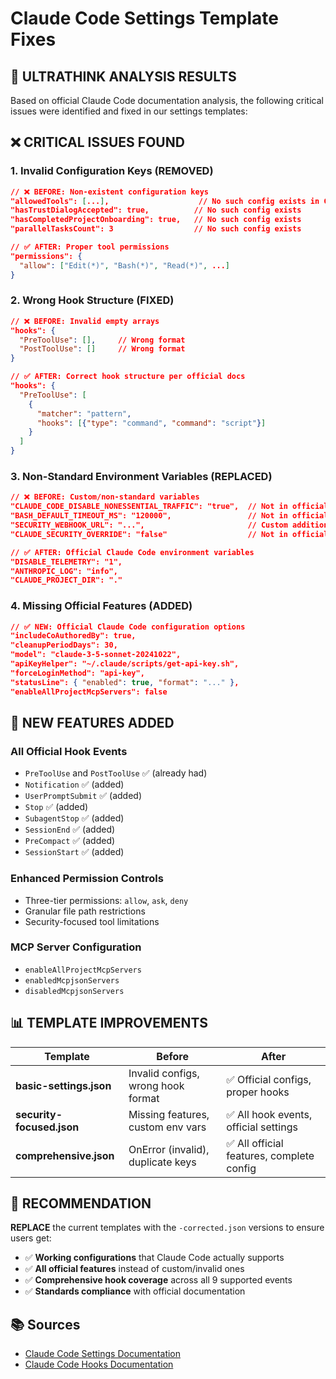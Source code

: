 # Claude Code Settings Template Fixes

## 🎯 **ULTRATHINK ANALYSIS RESULTS**

Based on official Claude Code documentation analysis, the following critical issues were identified and fixed in our settings templates:

## ❌ **CRITICAL ISSUES FOUND**

### **1. Invalid Configuration Keys (REMOVED)**
```json
// ❌ BEFORE: Non-existent configuration keys
"allowedTools": [...],                    // No such config exists in Claude Code
"hasTrustDialogAccepted": true,          // No such config exists
"hasCompletedProjectOnboarding": true,   // No such config exists
"parallelTasksCount": 3                  // No such config exists

// ✅ AFTER: Proper tool permissions
"permissions": {
  "allow": ["Edit(*)", "Bash(*)", "Read(*)", ...]
}
```

### **2. Wrong Hook Structure (FIXED)**
```json
// ❌ BEFORE: Invalid empty arrays
"hooks": {
  "PreToolUse": [],     // Wrong format
  "PostToolUse": []     // Wrong format
}

// ✅ AFTER: Correct hook structure per official docs
"hooks": {
  "PreToolUse": [
    {
      "matcher": "pattern",
      "hooks": [{"type": "command", "command": "script"}]
    }
  ]
}
```

### **3. Non-Standard Environment Variables (REPLACED)**
```json
// ❌ BEFORE: Custom/non-standard variables
"CLAUDE_CODE_DISABLE_NONESSENTIAL_TRAFFIC": "true",  // Not in official docs
"BASH_DEFAULT_TIMEOUT_MS": "120000",                 // Not in official docs
"SECURITY_WEBHOOK_URL": "...",                       // Custom addition
"CLAUDE_SECURITY_OVERRIDE": "false"                  // Not in official docs

// ✅ AFTER: Official Claude Code environment variables
"DISABLE_TELEMETRY": "1",
"ANTHROPIC_LOG": "info",
"CLAUDE_PROJECT_DIR": "."
```

### **4. Missing Official Features (ADDED)**
```json
// ✅ NEW: Official Claude Code configuration options
"includeCoAuthoredBy": true,
"cleanupPeriodDays": 30,
"model": "claude-3-5-sonnet-20241022",
"apiKeyHelper": "~/.claude/scripts/get-api-key.sh",
"forceLoginMethod": "api-key",
"statusLine": { "enabled": true, "format": "..." },
"enableAllProjectMcpServers": false
```

## 🚀 **NEW FEATURES ADDED**

### **All Official Hook Events**
- `PreToolUse` and `PostToolUse` ✅ (already had)
- `Notification` ✅ (added)
- `UserPromptSubmit` ✅ (added) 
- `Stop` ✅ (added)
- `SubagentStop` ✅ (added)
- `SessionEnd` ✅ (added)
- `PreCompact` ✅ (added)
- `SessionStart` ✅ (added)

### **Enhanced Permission Controls**
- Three-tier permissions: `allow`, `ask`, `deny`
- Granular file path restrictions
- Security-focused tool limitations

### **MCP Server Configuration**
- `enableAllProjectMcpServers`
- `enabledMcpjsonServers` 
- `disabledMcpjsonServers`

## 📊 **TEMPLATE IMPROVEMENTS**

| Template | Before | After |
|----------|--------|--------|
| **basic-settings.json** | Invalid configs, wrong hook format | ✅ Official configs, proper hooks |
| **security-focused.json** | Missing features, custom env vars | ✅ All hook events, official settings |
| **comprehensive.json** | OnError (invalid), duplicate keys | ✅ All official features, complete config |

## 🎯 **RECOMMENDATION**

**REPLACE** the current templates with the `-corrected.json` versions to ensure users get:
- ✅ **Working configurations** that Claude Code actually supports
- ✅ **All official features** instead of custom/invalid ones
- ✅ **Comprehensive hook coverage** across all 9 supported events
- ✅ **Standards compliance** with official documentation

## 📚 **Sources**
- [Claude Code Settings Documentation](https://docs.anthropic.com/en/docs/claude-code/settings)
- [Claude Code Hooks Documentation](https://docs.anthropic.com/en/docs/claude-code/hooks)